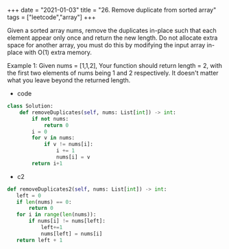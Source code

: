 +++
date = "2021-01-03"
title = "26. Remove duplicate from sorted array"
tags = ["leetcode","array"]
+++

Given a sorted array nums, remove the duplicates in-place such that each element appear only once and return the new length.
Do not allocate extra space for another array, you must do this by modifying the input array in-place with O(1) extra memory.

Example 1:
Given nums = [1,1,2],
Your function should return length = 2, with the first two elements of nums being 1 and 2 respectively.
It doesn't matter what you leave beyond the returned length.

- code
```python
class Solution:
    def removeDuplicates(self, nums: List[int]) -> int:
        if not nums:
            return 0
        i = 0
        for v in nums:
            if v != nums[i]:
                i += 1
                nums[i] = v
        return i+1
```
- c2
 ```python
def removeDuplicates2(self, nums: List[int]) -> int:
 	left = 0
 	if len(nums) == 0:
 		return 0
 	for i in range(len(nums)):
 		if nums[i] != nums[left]:
 			left+=1
 			nums[left] = nums[i]
 	return left + 1
```
